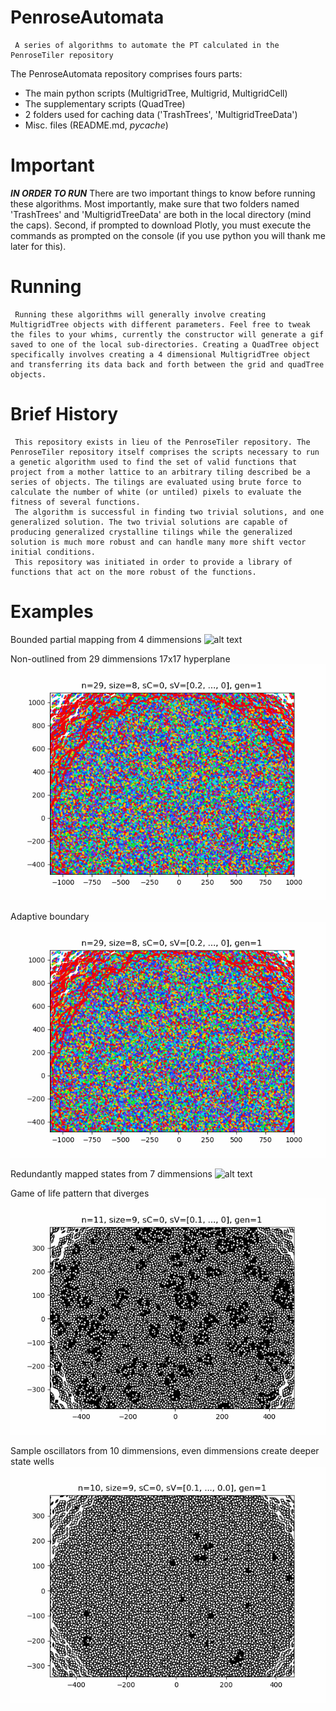 # PenroseAutomata
     A series of algorithms to automate the PT calculated in the PenroseTiler repository
The PenroseAutomata repository comprises fours parts:
- The main python scripts (MultigridTree, Multigrid, MultigridCell)
- The supplementary scripts (QuadTree)
- 2 folders used for caching data ('TrashTrees', 'MultigridTreeData')
- Misc. files (README.md, _pycache_)

# Important
***IN ORDER TO RUN***
     There are two important things to know before running these algorithms. Most importantly, make sure that two folders named 'TrashTrees' and 'MultigridTreeData' are both in the local directory (mind the caps). Second, if prompted to download Plotly, you must execute the commands as prompted on the console (if you use python you will thank me later for this).

# Running
     Running these algorithms will generally involve creating MultigridTree objects with different parameters. Feel free to tweak the files to your whims, currently the constructor will generate a gif saved to one of the local sub-directories. Creating a QuadTree object specifically involves creating a 4 dimensional MultigridTree object and transferring its data back and forth between the grid and quadTree objects.


# Brief History
     This repository exists in lieu of the PenroseTiler repository. The PenroseTiler repository itself comprises the scripts necessary to run a genetic algorithm used to find the set of valid functions that project from a mother lattice to an arbitrary tiling described be a series of objects. The tilings are evaluated using brute force to calculate the number of white (or untiled) pixels to evaluate the fitness of several functions.
     The algorithm is successful in finding two trivial solutions, and one generalized solution. The two trivial solutions are capable of producing generalized crystalline tilings while the generalized solution is much more robust and can handle many more shift vector initial conditions.
     This repository was initiated in order to provide a library of functions that act on the more robust of the functions.

# Examples
Bounded partial mapping from 4 dimmensions
![alt text](Examples/n4PartialMapBounded.gif "Bounded partial mapping from 4 dimensions")

Non-outlined from 29 dimmensions 17x17 hyperplane
![alt text](Examples/n29s8noOutlineBounded.gif "Non-outlined from 29 dimmensions 17x17 hyperplane")

Adaptive boundary
![alt text](Examples/n29s8noOutlineBounded.gif "Adaptive boundary")

Redundantly mapped states from 7 dimmensions
![alt text](Examples/redundentlyMapped.gif "Redundantly mapped states from 7 dimmensions")

Game of life pattern that diverges
![alt text](Examples/divergentGOL.gif "gol pattern that diverges")

Sample oscillators from 10 dimmensions, even dimmensions create deeper state wells
![alt text](Examples/oscillatorSampleGOL.gif "Sample oscillators from 10 dimmensions")